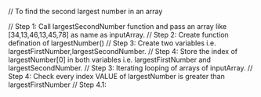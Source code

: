 // To find the second largest number in an array

// Step 1: Call largestSecondNumber function and pass an array like [34,13,46,13,45,78] as name as inputArray.
// Step 2: Create function defination of largestNumber()
// Step 3: Create two variables i.e. largestFirstNumber,largestSecondNumber.
// Step 4: Store the index of largestNumber[0] in both variables i.e. largestFirstNumber and largestSecondNumber. 
// Step 3: Iterating looping of arrays of inputArray.
// Step 4: Check every index VALUE of largestNumber is greater than largestFirstNumber
    // Step 4.1:
